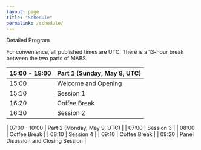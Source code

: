 ```yaml
---
layout: page
title: "Schedule"
permalink: /schedule/
---
```


Detailed Program

For convenience, all published times are UTC. There is a 13-hour break between the two parts of MABS. 

| 15:00 - 18:00 | Part 1 (Sunday, May 8, UTC) |
|-|-| 
| 15:00 | Welcome and Opening |
| 15:10 | Session 1 |
| 16:20 | Coffee Break |
| 16:30 | Session 2 |

| 07:00 - 10:00 | Part 2 (Monday, May 9, UTC) |
| 07:00 | Session 3 |
| 08:00 | Coffee Break |
| 08:10 | Session 4 |
| 09:10 | Coffee Break |
| 09:20 | Panel Disussion and Closing Session |
